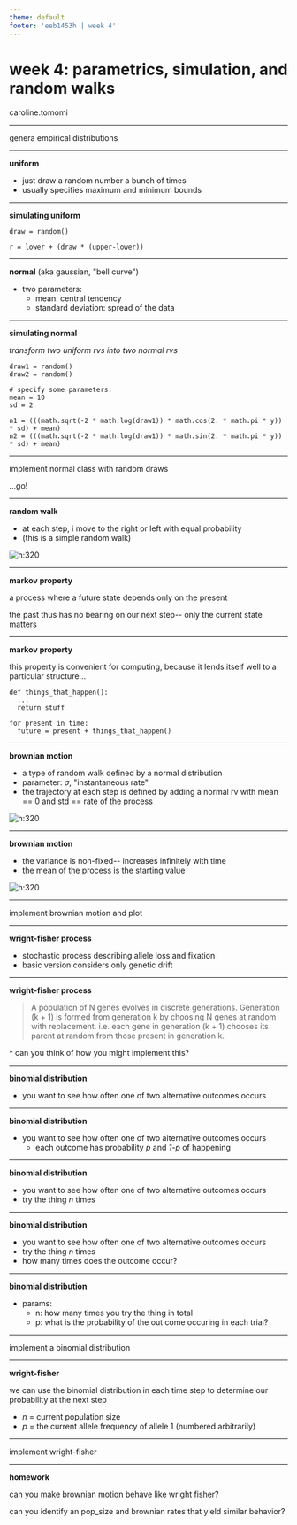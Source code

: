```yaml
---
theme: default
footer: 'eeb1453h | week 4'
---
```


# week 4: parametrics, simulation, and random walks 

caroline.tomomi

---

genera empirical distributions

---

**uniform**

  - just draw a random number a bunch of times
  - usually specifies maximum and minimum bounds

---

**simulating uniform**

```
draw = random()

r = lower + (draw * (upper-lower))
``` 

---
**normal** (aka gaussian, "bell curve")

  - two parameters:
    - mean: central tendency
    - standard deviation: spread of the data
---

**simulating normal**

_transform two uniform rvs into two normal rvs_

```
draw1 = random()
draw2 = random()

# specify some parameters:
mean = 10
sd = 2

n1 = (((math.sqrt(-2 * math.log(draw1)) * math.cos(2. * math.pi * y)) * sd) + mean)
n2 = (((math.sqrt(-2 * math.log(draw1)) * math.sin(2. * math.pi * y)) * sd) + mean)
```

---

implement normal class with random draws

...go!

---

**random walk**
  - at each step, i move to the right or left with equal probability 
  - (this is a simple random walk)

![h:320](images/drunkwalk.png) 

--- 

**markov property**

a process where a future state depends only on the present

the past thus has no bearing on our next step-- only the current state matters

---

**markov property**

this property is convenient for computing, because it lends itself well to a particular structure...


```
def things_that_happen():
  ...
  return stuff

for present in time:
  future = present + things_that_happen()
```

---

**brownian motion**
  - a type of random walk defined by a normal distribution
  - parameter: _σ_, "instantaneous rate"
  - the trajectory at each step is defined by adding a normal rv with mean == 0 and std == rate of the process


![h:320](images/brownian.png) 

---

**brownian motion**
  - the variance is non-fixed-- increases infinitely with time
  - the mean of the process is the starting value

![h:320](images/brownian.png) 

---

implement brownian motion and plot

---

**wright-fisher process**
  - stochastic process describing allele loss and fixation
  - basic version considers only genetic drift

---


**wright-fisher process**

> A population of N genes evolves in discrete generations. Generation (k + 1) is formed from generation k by choosing N genes at random with replacement. i.e. each gene in generation (k + 1) chooses its parent at random from those present in generation k.

^ can you think of how you might implement this?

---

**binomial distribution**
  - you want to see how often one of two alternative outcomes occurs

---

**binomial distribution**
  - you want to see how often one of two alternative outcomes occurs
    - each outcome has probability _p_ and _1-p_ of happening

---

**binomial distribution**
  - you want to see how often one of two alternative outcomes occurs
  - try the thing _n_ times

---

**binomial distribution**
  - you want to see how often one of two alternative outcomes occurs
  - try the thing _n_ times
  - how many times does the outcome occur?

---

**binomial distribution**
  - params:
    - n: how many times you try the thing in total 
    - p: what is the probability of the out come occuring in each trial?

---

implement a binomial distribution

---

**wright-fisher**

we can use the binomial distribution in each time step to determine our probability at the next step
  - _n_ = current population size
  - _p_ = the current allele frequency of allele 1 (numbered arbitrarily)

---

implement wright-fisher

---

**homework**

can you make brownian motion behave like wright fisher? 

can you identify an pop\_size and brownian rates that yield similar behavior?


